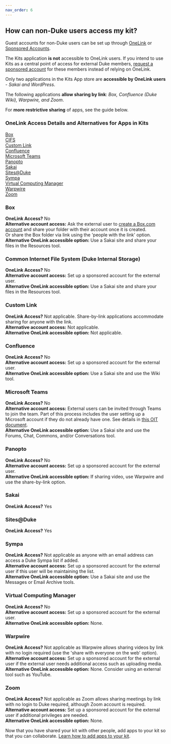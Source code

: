 ```yaml
---
nav_order: 6
---
```

## How can non-Duke users access my kit?<br>

Guest accounts for non-Duke users can be set up through [OneLink](https://accounts.oit.duke.edu/onelink/about) or [Sponsored Accounts](https://oit.duke.edu/what-we-do/applications/sponsored-accounts).

The Kits application **is not** accessible to OneLink users.  If you intend to use Kits as a central point of access for external Duke members, [request a sponsored account](https://oit.duke.edu/what-we-do/applications/sponsored-accounts) for these members instead of relying on OneLink.

Only two applications in the Kits App store are **accessible by OneLink users** - *Sakai and WordPress*.

The following applications **allow sharing by link**: *Box, Confluence (Duke Wiki), Warpwire, and Zoom*.

For **more restrictive sharing** of apps, see the guide below.

### OneLink Access Details and Alternatives for Apps in Kits

[Box](#box)<br>
[CIFS](#cifs)<br>
[Custom Link](#custom-link)<br>
[Confluence](#confluence)<br>
[Microsoft Teams](#microsoft-teams)<br>
[Panopto](#panopto)<br>
[Sakai](#sakai)<br>
[Sites@Duke](#sitesduke)<br>
[Sympa](#sympa)<br>
[Virtual Computing Manager](#virtual-computing-manager)<br>
[Warpwire](#warpwire)<br>
[Zoom](#zoom)

### Box<br>

**OneLink Access?** No<br>
**Alternative account access:** Ask the external user to [create a Box.com account](https://account.box.com/signup/personal?tc=annual) and share your folder with their account once it is created.<br> Or share the Box folder via link using the 'people with the link' option.<br>
**Alternative OneLink accessible option:** Use a Sakai site and share your files in the Resources tool.<br>

### Common Internet File System (Duke Internal Storage)<br>

**OneLink Access?** No<br>
**Alternative account access:** Set up a sponsored account for the external user.<br>
**Alternative OneLink accessible option:** Use a Sakai site and share your files in the Resources tool.<br>


### Custom Link<br>

**OneLink Access?** Not applicable. Share-by-link applications accommodate sharing for anyone with the link.<br>
**Alternative account access:** Not applicable.<br>
**Alternative OneLink accessible option:** Not applicable.<br>

### Confluence<br>

**OneLink Access?** No<br>
**Alternative account access:** Set up a sponsored account for the external user.<br>
**Alternative OneLink accessible option:** Use a Sakai site and use the Wiki tool.<br>

### Microsoft Teams<br>

**OneLink Access?** No<br>
**Alternative account access:** External users can be invited through Teams to join the team.  Part of this process includes the user setting up a Microsoft account if they do not already have one.  See details in [this OIT document](https://duke.service-now.com/nav_to.do?uri=%2Fkb_view.do%3Fsysparm_article%3DKB0035213).<br>
**Alternative OneLink accessible option:** Use a Sakai site and use the Forums, Chat, Commons, and/or Conversations tool.<br>

### Panopto<br>

**OneLink Access?** No<br>
**Alternative account access:** Set up a sponsored account for the external user.<br>
**Alternative OneLink accessible option:** If sharing video, use Warpwire and use the share-by-link option.<br>

### Sakai<br>

**OneLink Access?** Yes<br>


### Sites@Duke<br>

**OneLink Access?** Yes<br>


### Sympa<br>

**OneLink Access?** Not applicable as anyone with an email address can access a Duke Sympa list if added.<br>
**Alternative account access:** Set up a sponsored account for the external user if this user will be maintaining the list.<br>
**Alternative OneLink accessible option:** Use a Sakai site and use the Messages or Email Archive tools.<br>

### Virtual Computing Manager<br>

**OneLink Access?** No<br>
**Alternative account access:** Set up a sponsored account for the external user.<br>
**Alternative OneLink accessible option:** None.<br>

### Warpwire<br>

**OneLink Access?** Not applicable as Warpwire allows sharing videos by link with no login required (use the 'share with everyone on the web' option).<br>
**Alternative account access:** Set up a sponsored account for the external user if the external user needs additional access such as uploading media.<br>
**Alternative OneLink accessible option:** None. Consider using an external tool such as YouTube.<br>

### Zoom<br>

**OneLink Access?** Not applicable as Zoom allows sharing meetings by link with no login to Duke required, although Zoom account is required.<br>
**Alternative account access:** Set up a sponsored account for the external user if additional privileges are needed.<br>
**Alternative OneLink accessible option:** None.<br>


Now that you have shared your kit with other people, add apps to your kit so that you can collaborate.  [Learn how to add apps to your kit](/how-do-i-add-apps-to-my-kit.md).
